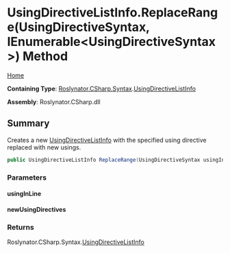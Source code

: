 <a name="_top"></a>

# UsingDirectiveListInfo\.ReplaceRange\(UsingDirectiveSyntax, IEnumerable\<UsingDirectiveSyntax>\) Method

[Home](../../../../../README.md#_top)

**Containing Type**: [Roslynator.CSharp.Syntax](../../README.md#_top)\.[UsingDirectiveListInfo](../README.md#_top)

**Assembly**: Roslynator\.CSharp\.dll

## Summary

Creates a new [UsingDirectiveListInfo](../README.md#_top) with the specified using directive replaced with new usings\.

```csharp
public UsingDirectiveListInfo ReplaceRange(UsingDirectiveSyntax usingInLine, IEnumerable<UsingDirectiveSyntax> newUsingDirectives)
```

### Parameters

#### usingInLine

#### newUsingDirectives

### Returns

Roslynator\.CSharp\.Syntax\.[UsingDirectiveListInfo](../README.md#_top)

